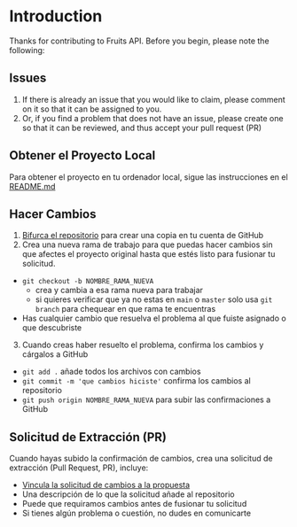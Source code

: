 # Introduction

Thanks for contributing to Fruits API. Before you begin, please note the following:

## Issues

1. If there is already an issue that you would like to claim, please comment on it so that it can be assigned to you.
2. Or, if you find a problem that does not have an issue, please create one so that it can be reviewed, and thus accept your pull request (PR)

## Obtener el Proyecto Local

Para obtener el proyecto en tu ordenador local, sigue las instrucciones en el [README.md](readme.md)

## Hacer Cambios

1. [Bifurca el repositorio](https://docs.github.com/es/enterprise-server@3.1/get-started/quickstart/fork-a-repo) para crear una copia en tu cuenta de GitHub
2. Crea una nueva rama de trabajo para que puedas hacer cambios sin que afectes el proyecto original hasta que estés listo para fusionar tu solicitud.

- `git checkout -b NOMBRE_RAMA_NUEVA`
  - crea y cambia a esa rama nueva para trabajar
  - si quieres verificar que ya no estas en `main` o `master` solo usa `git branch` para chequear en que rama te encuentras
- Has cualquier cambio que resuelva el problema al que fuiste asignado o que descubriste

3. Cuando creas haber resuelto el problema, confirma los cambios y cárgalos a GitHub

- `git add .` añade todos los archivos con cambios
- `git commit -m 'que cambios hiciste'` confirma los cambios al repositorio
- `git push origin NOMBRE_RAMA_NUEVA` para subir las confirmaciones a GitHub
## Solicitud de Extracción (PR)

Cuando hayas subido la confirmación de cambios, crea una solicitud de extracción (Pull Request, PR), incluye:

- [Vincula la solicitud de cambios a la propuesta](https://docs.github.com/es/issues/tracking-your-work-with-issues/linking-a-pull-request-to-an-issue)
- Una descripción de lo que la solicitud añade al repositorio
- Puede que requiramos cambios antes de fusionar tu solicitud
- Si tienes algún problema o cuestión, no dudes en comunicarte